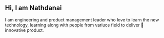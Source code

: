 ## Hi, I am Nathdanai
I am engineering and product management leader who love to learn the new technology, learning along with people from variuos field to deliver 🚀innovative product.
